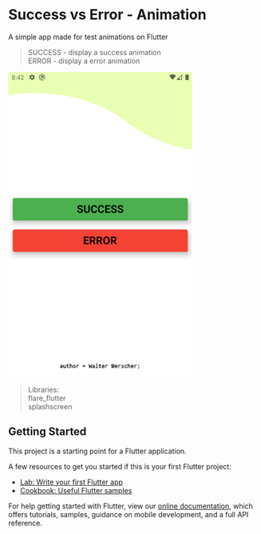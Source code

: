 # Success vs Error - Animation  

A simple app made for test animations on Flutter  

> SUCCESS - display a success animation  
> ERROR - display a error animation  

![Home Page](assets/print.png)  

> Libraries:  
>   flare_flutter  
>   splashscreen  

## Getting Started

This project is a starting point for a Flutter application.

A few resources to get you started if this is your first Flutter project:

- [Lab: Write your first Flutter app](https://flutter.dev/docs/get-started/codelab)
- [Cookbook: Useful Flutter samples](https://flutter.dev/docs/cookbook)

For help getting started with Flutter, view our
[online documentation](https://flutter.dev/docs), which offers tutorials,
samples, guidance on mobile development, and a full API reference.
